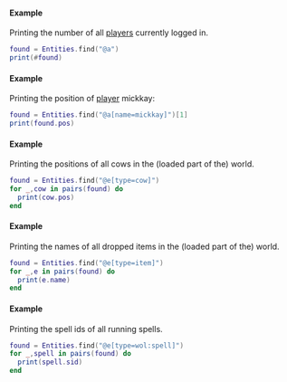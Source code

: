 #### Example
Printing the number of all [players](/module/Player) currently logged in.
```lua
found = Entities.find("@a")
print(#found)
```

#### Example
Printing the position of [player](/module/Player) mickkay:
```lua
found = Entities.find("@a[name=mickkay]")[1]
print(found.pos)
```

#### Example
Printing the positions of all cows in the (loaded part of the) world.
```lua
found = Entities.find("@e[type=cow]")
for _,cow in pairs(found) do
  print(cow.pos)
end
```

#### Example
Printing the names of all dropped items in the (loaded part of the) world.
```lua
found = Entities.find("@e[type=item]")
for _,e in pairs(found) do  
  print(e.name)
end
```

#### Example
Printing the spell ids of all running spells.
```lua
found = Entities.find("@e[type=wol:spell]")
for _,spell in pairs(found) do  
  print(spell.sid)
end
```
